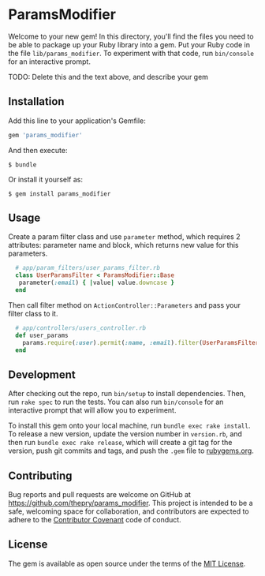 # ParamsModifier

Welcome to your new gem! In this directory, you'll find the files you need to be able to package up your Ruby library into a gem. Put your Ruby code in the file `lib/params_modifier`. To experiment with that code, run `bin/console` for an interactive prompt.

TODO: Delete this and the text above, and describe your gem

## Installation

Add this line to your application's Gemfile:

```ruby
gem 'params_modifier'
```

And then execute:

    $ bundle

Or install it yourself as:

    $ gem install params_modifier

## Usage

Create a param filter class and use `parameter` method, which requires 2 attributes: parameter name and block, which returns new value for this parameters.

```ruby
  # app/param_filters/user_params_filter.rb
  class UserParamsFilter < ParamsModifier::Base
   parameter(:email) { |value| value.downcase }
  end
```

Then call filter method on `ActionController::Parameters` and pass your filter class to it.

```ruby
  # app/controllers/users_controller.rb
  def user_params
    params.require(:user).permit(:name, :email).filter(UserParamsFilter)
  end
```

## Development

After checking out the repo, run `bin/setup` to install dependencies. Then, run `rake spec` to run the tests. You can also run `bin/console` for an interactive prompt that will allow you to experiment.

To install this gem onto your local machine, run `bundle exec rake install`. To release a new version, update the version number in `version.rb`, and then run `bundle exec rake release`, which will create a git tag for the version, push git commits and tags, and push the `.gem` file to [rubygems.org](https://rubygems.org).

## Contributing

Bug reports and pull requests are welcome on GitHub at https://github.com/thepry/params_modifier. This project is intended to be a safe, welcoming space for collaboration, and contributors are expected to adhere to the [Contributor Covenant](http://contributor-covenant.org) code of conduct.


## License

The gem is available as open source under the terms of the [MIT License](http://opensource.org/licenses/MIT).


